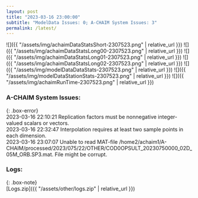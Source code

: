 ```yaml
---
layout: post
title: "2023-03-16 23:00:00"
subtitle: "ModelData Issues: 0; A-CHAIM System Issues: 3"
permalink: /latest/
---
```


![]({{ "/assets/img/achaimDataStatsShort-2307523.png" | relative_url }})
![]({{ "/assets/img/achaimDataStatsLong00-2307523.png" | relative_url }})
![]({{ "/assets/img/achaimDataStatsLong01-2307523.png" | relative_url }})
![]({{ "/assets/img/achaimDataStatsLong02-2307523.png" | relative_url }})
![]({{ "/assets/img/modelDataDataStats-2307523.png" | relative_url }})
![]({{ "/assets/img/modelDataStationStats-2307523.png" | relative_url }})
![]({{ "/assets/img/achaimRunTime-2307523.png" | relative_url }})


### A-CHAIM System Issues:  
  
{: .box-error}  
2023-03-16 22:10:21 Replication factors must be nonnegative integer-valued scalars or vectors.  
2023-03-16 22:32:47 Interpolation requires at least two sample points in each dimension.  
2023-03-16 23:07:07 Unable to read MAT-file /home2/achaim1/A-CHAIM/processed/2023/075/22/OTHER/COD0OPSULT_20230750000_02D_05M_ORB.SP3.mat. File might be corrupt.  

### Logs:  
  
{: .box-note}  
[Logs.zip]({{ "/assets/other/logs.zip" | relative_url }})  

